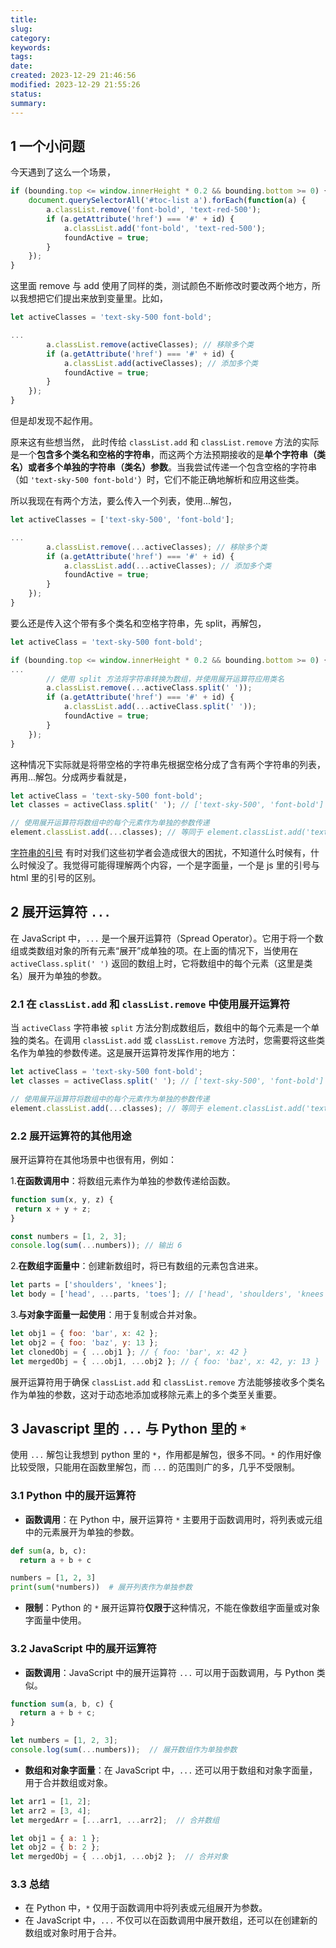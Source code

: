 ```yaml
---
title: 
slug: 
category: 
keywords: 
tags: 
date: 
created: 2023-12-29 21:46:56
modified: 2023-12-29 21:55:26
status: 
summary: 
---
```


## 1 一个小问题

今天遇到了这么一个场景，

```javascript
if (bounding.top <= window.innerHeight * 0.2 && bounding.bottom >= 0) {
	document.querySelectorAll('#toc-list a').forEach(function(a) {
		a.classList.remove('font-bold', 'text-red-500');
		if (a.getAttribute('href') === '#' + id) {
			a.classList.add('font-bold', 'text-red-500');
			foundActive = true;
		}
	});
}
```

这里面 remove 与 add 使用了同样的类，测试颜色不断修改时要改两个地方，所以我想把它们提出来放到变量里。比如，

```javascript
let activeClasses = 'text-sky-500 font-bold';

...
        a.classList.remove(activeClasses); // 移除多个类
        if (a.getAttribute('href') === '#' + id) {
            a.classList.add(activeClasses); // 添加多个类
            foundActive = true;
        }
    });
}
```

但是却发现不起作用。

原来这有些想当然， 此时传给 `classList.add` 和 `classList.remove` 方法的实际是一个**包含多个类名和空格的字符串**，而这两个方法预期接收的是**单个字符串（类名）或者多个单独的字符串（类名）参数**。当我尝试传递一个包含空格的字符串（如 `'text-sky-500 font-bold'`）时，它们不能正确地解析和应用这些类。

所以我现在有两个方法，要么传入一个列表，使用...解包，

```javascript
let activeClasses = ['text-sky-500', 'font-bold'];

...
        a.classList.remove(...activeClasses); // 移除多个类
        if (a.getAttribute('href') === '#' + id) {
            a.classList.add(...activeClasses); // 添加多个类
            foundActive = true;
        }
    });
}
```

要么还是传入这个带有多个类名和空格字符串，先 split，再解包，

```javascript
let activeClass = 'text-sky-500 font-bold';

if (bounding.top <= window.innerHeight * 0.2 && bounding.bottom >= 0) {
...
        // 使用 split 方法将字符串转换为数组，并使用展开运算符应用类名
        a.classList.remove(...activeClass.split(' '));
        if (a.getAttribute('href') === '#' + id) {
            a.classList.add(...activeClass.split(' '));
            foundActive = true;
        }
    });
}
```

这种情况下实际就是将带空格的字符串先根据空格分成了含有两个字符串的列表，再用...解包。分成两步看就是，

```javascript
let activeClass = 'text-sky-500 font-bold';
let classes = activeClass.split(' '); // ['text-sky-500', 'font-bold']

// 使用展开运算符将数组中的每个元素作为单独的参数传递
element.classList.add(...classes); // 等同于 element.classList.add('text-sky-500', 'font-bold');
```

[字符串的引号]() 有时对我们这些初学者会造成很大的困扰，不知道什么时候有，什么时候没了。我觉得可能得理解两个内容，一个是字面量，一个是 js 里的引号与 html 里的引号的区别。

## 2 展开运算符 `...`

在 JavaScript 中，`...` 是一个展开运算符（Spread Operator）。它用于将一个数组或类数组对象的所有元素“展开”成单独的项。在上面的情况下，当使用在 `activeClass.split(' ')` 返回的数组上时，它将数组中的每个元素（这里是类名）展开为单独的参数。

### 2.1 在 `classList.add` 和 `classList.remove` 中使用展开运算符

当 `activeClass` 字符串被 `split` 方法分割成数组后，数组中的每个元素是一个单独的类名。在调用 `classList.add` 或 `classList.remove` 方法时，您需要将这些类名作为单独的参数传递。这是展开运算符发挥作用的地方：

```javascript
let activeClass = 'text-sky-500 font-bold';
let classes = activeClass.split(' '); // ['text-sky-500', 'font-bold']

// 使用展开运算符将数组中的每个元素作为单独的参数传递
element.classList.add(...classes); // 等同于 element.classList.add('text-sky-500', 'font-bold');
```

### 2.2 展开运算符的其他用途

展开运算符在其他场景中也很有用，例如：

1.**在函数调用中**：将数组元素作为单独的参数传递给函数。

```javascript
function sum(x, y, z) {
 return x + y + z;
}

const numbers = [1, 2, 3];
console.log(sum(...numbers)); // 输出 6
```

2.**在数组字面量中**：创建新数组时，将已有数组的元素包含进来。

```javascript
let parts = ['shoulders', 'knees'];
let body = ['head', ...parts, 'toes']; // ['head', 'shoulders', 'knees', 'toes']
```

3.**与对象字面量一起使用**：用于复制或合并对象。

```javascript
let obj1 = { foo: 'bar', x: 42 };
let obj2 = { foo: 'baz', y: 13 };
let clonedObj = { ...obj1 }; // { foo: 'bar', x: 42 }
let mergedObj = { ...obj1, ...obj2 }; // { foo: 'baz', x: 42, y: 13 }
```

展开运算符用于确保 `classList.add` 和 `classList.remove` 方法能够接收多个类名作为单独的参数，这对于动态地添加或移除元素上的多个类至关重要。

## 3 Javascript 里的 `...` 与 Python 里的 `*`

使用 `...` 解包让我想到 python 里的 `*`，作用都是解包，很多不同。`*` 的作用好像比较受限，只能用在函数里解包，而 `...` 的范围则广的多，几乎不受限制。

### 3.1 Python 中的展开运算符

- **函数调用**：在 Python 中，展开运算符 `*` 主要用于函数调用时，将列表或元组中的元素展开为单独的参数。

```python
def sum(a, b, c):
  return a + b + c

numbers = [1, 2, 3]
print(sum(*numbers))  # 展开列表作为单独参数
```

- **限制**：Python 的 `*` 展开运算符**仅限于**这种情况，不能在像数组字面量或对象字面量中使用。

### 3.2 JavaScript 中的展开运算符

- **函数调用**：JavaScript 中的展开运算符 `...` 可以用于函数调用，与 Python 类似。

```javascript
function sum(a, b, c) {
  return a + b + c;
}

let numbers = [1, 2, 3];
console.log(sum(...numbers));  // 展开数组作为单独参数
```

- **数组和对象字面量**：在 JavaScript 中，`...` 还可以用于数组和对象字面量，用于合并数组或对象。

```javascript
let arr1 = [1, 2];
let arr2 = [3, 4];
let mergedArr = [...arr1, ...arr2];  // 合并数组

let obj1 = { a: 1 };
let obj2 = { b: 2 };
let mergedObj = { ...obj1, ...obj2 };  // 合并对象
```

### 3.3 总结

- 在 Python 中，`*` 仅用于函数调用中将列表或元组展开为参数。
- 在 JavaScript 中，`...` 不仅可以在函数调用中展开数组，还可以在创建新的数组或对象时用于合并。
